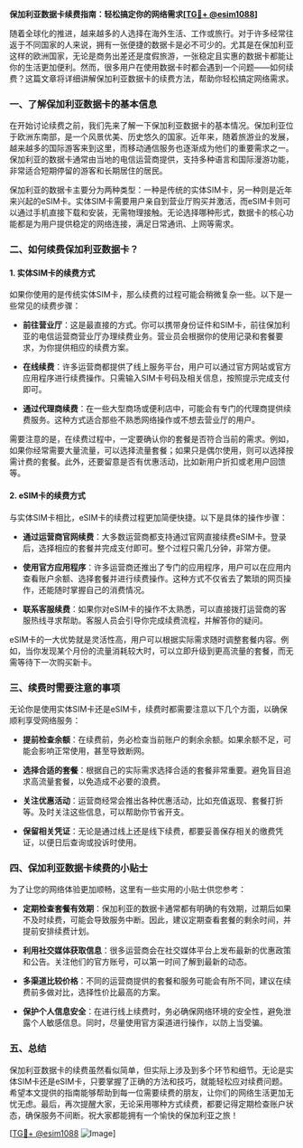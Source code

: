 **保加利亚数据卡续费指南：轻松搞定你的网络需求[[TG💪+ @esim1088](https://t.me/s/esim1088)]**

随着全球化的推进，越来越多的人选择在海外生活、工作或旅行。对于许多经常往返于不同国家的人来说，拥有一张便捷的数据卡是必不可少的。尤其是在保加利亚这样的欧洲国家，无论是商务出差还是度假旅游，一张稳定且实惠的数据卡都能让你的生活更加便利。然而，很多用户在使用数据卡时都会遇到一个问题——如何续费？这篇文章将详细讲解保加利亚数据卡的续费方法，帮助你轻松搞定网络需求。

### 一、了解保加利亚数据卡的基本信息

在开始讨论续费之前，我们先来了解一下保加利亚数据卡的基本情况。保加利亚位于欧洲东南部，是一个风景优美、历史悠久的国家。近年来，随着旅游业的发展，越来越多的国际游客来到这里，而移动通信服务也逐渐成为他们的重要需求之一。保加利亚的数据卡通常由当地的电信运营商提供，支持多种语言和国际漫游功能，非常适合短期停留的游客和长期居住的居民。

保加利亚的数据卡主要分为两种类型：一种是传统的实体SIM卡，另一种则是近年来兴起的eSIM卡。实体SIM卡需要用户亲自到营业厅购买并激活，而eSIM卡则可以通过手机直接下载和安装，无需物理接触。无论选择哪种形式，数据卡的核心功能都是为用户提供稳定的网络连接，满足日常通讯、上网等需求。

### 二、如何续费保加利亚数据卡？

#### 1. 实体SIM卡的续费方式

如果你使用的是传统实体SIM卡，那么续费的过程可能会稍微复杂一些。以下是一些常见的续费步骤：

- **前往营业厅**：这是最直接的方式。你可以携带身份证件和SIM卡，前往保加利亚的电信运营商营业厅办理续费业务。营业员会根据你的使用记录和套餐要求，为你提供相应的续费方案。
  
- **在线续费**：许多运营商都提供了线上服务平台，用户可以通过官方网站或官方应用程序进行续费操作。只需输入SIM卡号码及相关信息，按照提示完成支付即可。

- **通过代理商续费**：在一些大型商场或便利店中，可能会有专门的代理商提供续费服务。这种方式适合那些不熟悉网络操作或不想去营业厅的用户。

需要注意的是，在续费过程中，一定要确认你的套餐是否符合当前的需求。例如，如果你经常需要大量流量，可以选择流量套餐；如果只是偶尔使用，则可以选择按需计费的套餐。此外，还要留意是否有优惠活动，比如新用户折扣或老用户回馈等。

#### 2. eSIM卡的续费方式

与实体SIM卡相比，eSIM卡的续费过程更加简便快捷。以下是具体的操作步骤：

- **通过运营商官网续费**：大多数运营商都支持通过官网直接续费eSIM卡。登录后，选择相应的套餐并完成支付即可。整个过程只需几分钟，非常方便。

- **使用官方应用程序**：许多运营商还推出了专门的应用程序，用户可以在应用内查看账户余额、选择套餐并进行续费操作。这种方式不仅省去了繁琐的网页操作，还能随时掌握自己的消费情况。

- **联系客服续费**：如果你对eSIM卡的操作不太熟悉，可以直接拨打运营商的客服热线寻求帮助。客服人员会引导你完成续费流程，并解答你的疑问。

eSIM卡的一大优势就是灵活性高，用户可以根据实际需求随时调整套餐内容。例如，当你发现某个月份的流量消耗较大时，可以立即升级到更高流量的套餐，而无需等待下一次购买新卡。

### 三、续费时需要注意的事项

无论你是使用实体SIM卡还是eSIM卡，续费时都需要注意以下几个方面，以确保顺利享受网络服务：

- **提前检查余额**：在续费前，务必检查当前账户的剩余余额。如果余额不足，可能会影响正常使用，甚至导致断网。

- **选择合适的套餐**：根据自己的实际需求选择合适的套餐非常重要。避免盲目追求高流量套餐，以免造成不必要的浪费。

- **关注优惠活动**：运营商经常会推出各种优惠活动，比如充值返现、套餐打折等。及时关注这些信息，可以帮助你节省开支。

- **保留相关凭证**：无论是通过线上还是线下续费，都要妥善保存相关的缴费凭证，以便日后查询或投诉时使用。

### 四、保加利亚数据卡续费的小贴士

为了让您的网络体验更加顺畅，这里有一些实用的小贴士供您参考：

- **定期检查套餐有效期**：保加利亚的数据卡通常都有明确的有效期，过期后如果不及时续费，可能会导致服务中断。因此，建议定期查看套餐的剩余时间，并提前安排续费计划。

- **利用社交媒体获取信息**：很多运营商会在社交媒体平台上发布最新的优惠政策和公告。关注他们的官方账号，可以第一时间了解到最新的动态。

- **多渠道比较价格**：不同的运营商提供的套餐和服务可能会有所不同，建议在续费前多做对比，选择性价比最高的方案。

- **保护个人信息安全**：在进行线上续费时，务必确保网络环境的安全性，避免泄露个人敏感信息。同时，尽量使用官方渠道进行操作，以防上当受骗。

### 五、总结

保加利亚数据卡的续费虽然看似简单，但实际上涉及到多个环节和细节。无论是实体SIM卡还是eSIM卡，只要掌握了正确的方法和技巧，就能轻松应对续费问题。希望本文提供的指南能够帮助到每一位需要续费的朋友，让你们的网络生活更加无忧无虑。最后，再次提醒大家，无论采用哪种方式续费，都要记得定期检查账户状态，确保服务不间断。祝大家都能拥有一个愉快的保加利亚之旅！

[[TG💪+ @esim1088](https://t.me/s/esim1088) ![Image](https://i.postimg.cc/4NQfJmqS/Snipaste-2025-05-13-00-14-12.png)]